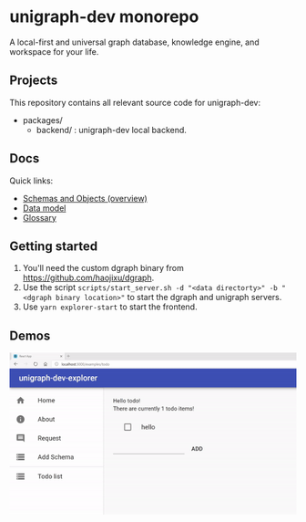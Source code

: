 # unigraph-dev monorepo

A local-first and universal graph database, knowledge engine, and workspace for your life.

## Projects

This repository contains all relevant source code for unigraph-dev:

- packages/
    * backend/ : unigraph-dev local backend.

## Docs

Quick links:

- [Schemas and Objects (overview)](./docs/schemas_and_objects.md)
- [Data model](./docs/data_model.md)
- [Glossary](./docs/glossary.md)

## Getting started

1. You'll need the custom dgraph binary from <https://github.com/haojixu/dgraph>.
2. Use the script `scripts/start_server.sh -d "<data directorty>" -b "<dgraph binary location>"` to start the dgraph and unigraph servers.
3. Use `yarn explorer-start` to start the frontend.

## Demos
![Todo Demo](./docs/todo_demo.gif)